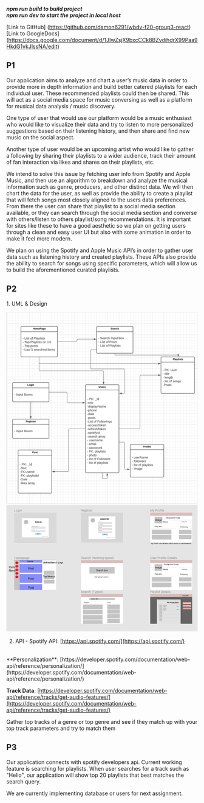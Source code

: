 **_npm run build to build project_**
</br>
**_npm run dev to start the project in local host_**

[Link to GitHub]
(https://github.com/damon6291/wbdv-f20-group3-react)
</br>
[Link to GoogleDocs]
(https://docs.google.com/document/d/1JIwZsjX9bxcCCk8BZvdihdrX99Paa9HkdG1vkJlssNA/edit)

<h2>P1</h2>
Our application aims to analyze and chart a user’s music data in order to provide more in depth information and build better catered playlists for each individual user. These recommended playlists could then be shared. This will act as a social media space for music conversing as well as a platform for musical data analysis / music discovery.

One type of user that would use our platform would be a music enthusiast who would like to visualize their data and try to listen to more personalized suggestions based on their listening history, and then share and find new music on the social aspect.

Another type of user would be an upcoming artist who would like to gather a following by sharing their playlists to a wider audience, track their amount of fan interaction via likes and shares on their playlists, etc.

We intend to solve this issue by fetching user info from Spotify and Apple Music, and then use an algorithm to breakdown and analyze the musical information such as genre, producers, and other distinct data. We will then chart the data for the user, as well as provide the ability to create a playlist that will fetch songs most closely aligned to the users data preferences. From there the user can share that playlist to a social media section available, or they can search through the social media section and converse with others/listen to others playlist/song recommendations. It is important for sites like these to have a good aesthetic so we plan on getting users through a clean and easy user UI but also with some animation in order to make it feel more modern.

We plan on using the Spotify and Apple Music API’s in order to gather user data such as listening history and created playlists. These APIs also provide the ability to search for songs using specific parameters, which will allow us to build the aforementioned curated playlists.

<h2>P2</h2>
1. UML & Design

![alt text](./readmePicture/UMLII.png 'uml')
![alt text](./readmePicture/design.png 'design')
</br>

2. API - Spotify API: [https://api.spotify.com/](https://api.spotify.com/)

</br>
**Personalization**: 
[https://developer.spotify.com/documentation/web-api/reference/personalization/](https://developer.spotify.com/documentation/web-api/reference/personalization/)

**Track Data**: [https://developer.spotify.com/documentation/web-api/reference/tracks/get-audio-features/](https://developer.spotify.com/documentation/web-api/reference/tracks/get-audio-features/)

Gather top tracks of a genre or top genre and see if they match up with your top track parameters and try to match them

<h2>P3</h2>

Our application connects with spotify developers api. Current working feature is searching for playlists. When user searches for a track such as "Hello", our application will show top 20 playlists that best matches the search query.

We are currently implementing database or users for next assignment.
